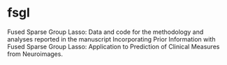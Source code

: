 # fsgl
Fused Sparse Group Lasso: Data and code for the methodology and analyses reported in the manuscript Incorporating Prior Information with Fused Sparse Group Lasso: Application to Prediction of Clinical Measures from Neuroimages.
